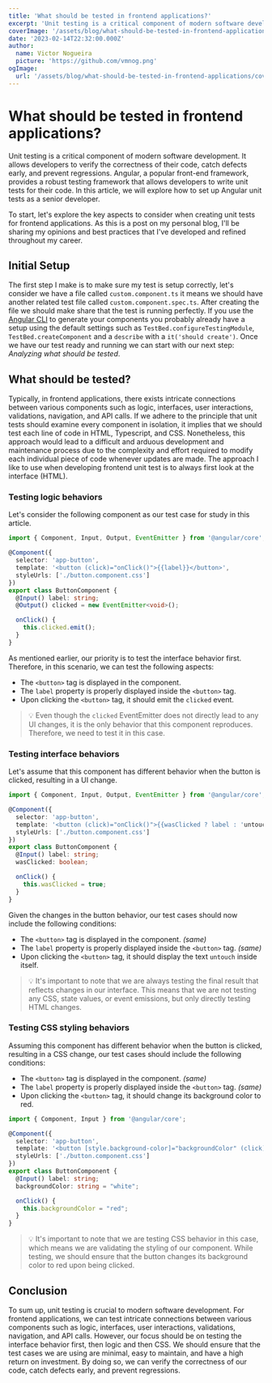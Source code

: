 ```yaml
---
title: 'What should be tested in frontend applications?'
excerpt: 'Unit testing is a critical component of modern software development. It allows developers to verify the correctness of their code, catch defects early, and prevent regressions. Angular, a popular front-end framework, provides a robust testing framework that allows developers to write unit tests for their code. In this article, we will explore how to set up Angular unit tests as a senior developer.'
coverImage: '/assets/blog/what-should-be-tested-in-frontend-applications/cover.jpg'
date: '2023-02-14T22:32:00.000Z'
author:
  name: Victor Nogueira
  picture: 'https://github.com/vmnog.png'
ogImage:
  url: '/assets/blog/what-should-be-tested-in-frontend-applications/cover.jpg'
---
```


# What should be tested in frontend applications?

Unit testing is a critical component of modern software development. It allows developers to verify the correctness of their code, catch defects early, and prevent regressions. Angular, a popular front-end framework, provides a robust testing framework that allows developers to write unit tests for their code. In this article, we will explore how to set up Angular unit tests as a senior developer.

To start, let's explore the key aspects to consider when creating unit tests for frontend applications. As this is a post on my personal blog, I'll be sharing my opinions and best practices that I've developed and refined throughout my career.

## Initial Setup

The first step I make is to make sure my test is setup correctly, let's consider we have a file called `custom.component.ts` it means we should have another related test file called `custom.component.spec.ts`.  After creating the file we should make share that the test is running perfectly. If you use the [Angular CLI](https://angular.io/cli/generate) to generate your components you probably already have a setup using the default settings such as `TestBed.configureTestingModule`, `TestBed.createComponent` and a `describe` with a `it('should create')`. Once we have our test ready and running we can start with our next step: _Analyzing what should be tested_.

## What should be tested?

Typically, in frontend applications, there exists intricate connections between various components such as logic, interfaces, user interactions, validations, navigation, and API calls. If we adhere to the principle that unit tests should examine every component in isolation, it implies that we should test each line of code in HTML, Typescript, and CSS. Nonetheless, this approach would lead to a difficult and arduous development and maintenance process due to the complexity and effort required to modify each individual piece of code whenever updates are made. The approach I like to use when developing frontend unit test is to always first look at the interface (HTML).

### Testing logic behaviors

Let's consider the following component as our test case for study in this article.

```typescript
import { Component, Input, Output, EventEmitter } from '@angular/core';

@Component({
  selector: 'app-button',
  template: '<button (click)="onClick()">{{label}}</button>',
  styleUrls: ['./button.component.css']
})
export class ButtonComponent {
  @Input() label: string;
  @Output() clicked = new EventEmitter<void>();

  onClick() {
    this.clicked.emit();
  }
}
```


As mentioned earlier, our priority is to test the interface behavior first. Therefore, in this scenario, we can test the following aspects:

- The `<button>` tag is displayed in the component.
- The `label` property is properly displayed inside the `<button>` tag.
- Upon clicking the `<button>` tag, it should emit the `clicked` event.

> 💡 Even though the `clicked` EventEmitter does not directly lead to any UI changes, it is the only behavior that this component reproduces. Therefore, we need to test it in this case.

### Testing interface behaviors

Let's assume that this component has different behavior when the button is clicked, resulting in a UI change.

```typescript
import { Component, Input, Output, EventEmitter } from '@angular/core';

@Component({
  selector: 'app-button',
  template: '<button (click)="onClick()">{{wasClicked ? label : 'untouch'}}</button>',
  styleUrls: ['./button.component.css']
})
export class ButtonComponent {
  @Input() label: string;
  wasClicked: boolean;

  onClick() {
    this.wasClicked = true;
  }
}
```

Given the changes in the button behavior, our test cases should now include the following conditions:

- The `<button>` tag is displayed in the component. _(same)_
- The `label` property is properly displayed inside the `<button>` tag. _(same)_
- Upon clicking the `<button>` tag, it should display the text `untouch` inside itself.

> 💡 It's important to note that we are always testing the final result that reflects changes in our interface. This means that we are not testing any CSS, state values, or event emissions, but only directly testing HTML changes.

### Testing CSS styling behaviors

Assuming this component has different behavior when the button is clicked, resulting in a CSS change, our test cases should include the following conditions:

- The `<button>` tag is displayed in the component. _(same)_
- The `label` property is properly displayed inside the `<button>` tag. _(same)_
- Upon clicking the `<button>` tag, it should change its background color to red.

```typescript
import { Component, Input } from '@angular/core';

@Component({
  selector: 'app-button',
  template: '<button [style.background-color]="backgroundColor" (click)="onClick()">{{label}}</button>',
  styleUrls: ['./button.component.css']
})
export class ButtonComponent {
  @Input() label: string;
  backgroundColor: string = "white";

  onClick() {
    this.backgroundColor = "red";
  }
}
```
>💡 It's important to note that we are testing CSS behavior in this case, which means we are validating the styling of our component. While testing, we should ensure that the button changes its background color to red upon being clicked.

## Conclusion
To sum up, unit testing is crucial to modern software development. For frontend applications, we can test intricate connections between various components such as logic, interfaces, user interactions, validations, navigation, and API calls. However, our focus should be on testing the interface behavior first, then logic and then CSS. We should ensure that the test cases we are using are minimal, easy to maintain, and have a high return on investment. By doing so, we can verify the correctness of our code, catch defects early, and prevent regressions.
